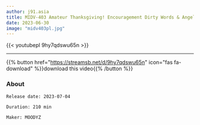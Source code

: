 ```yaml
---
author: j91.asia
title: MIDV-403 Amateur Thanksgiving! Encouragement Dirty Words & Angel Techniques If You Endure The Limits
date: 2023-06-30
image: "midv403pl.jpg"
---
```



{{< youtubepl 9hy7qdswu65n >}}
___

{{% button href="https://streamsb.net/d/9hy7qdswu65n" icon="fas fa-download" %}}download this video{{% /button %}}
### About

`Release date: 2023-07-04`

`Duration: 210 min`

`Maker:	MOODYZ`
